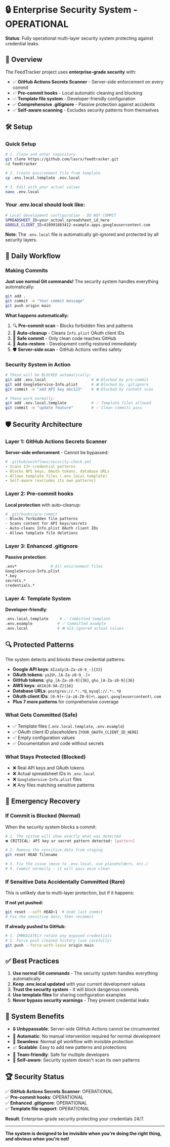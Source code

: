 # 🔒 Enterprise Security System - OPERATIONAL

**Status**: Fully operational multi-layer security system protecting against credential leaks.

## 🎉 Overview

The FeedTracker project uses **enterprise-grade security** with:
- ✅ **GitHub Actions Secrets Scanner** - Server-side enforcement on every commit
- ✅ **Pre-commit hooks** - Local automatic cleaning and blocking
- ✅ **Template file system** - Developer-friendly configuration
- ✅ **Comprehensive .gitignore** - Passive protection against accidents
- ✅ **Self-aware scanning** - Excludes security patterns from themselves

## 🛠️ Setup

### Quick Setup
```bash
# 1. Clone and enter repository
git clone https://github.com/lasrx/feedtracker.git
cd feedtracker

# 2. Create environment file from template
cp .env.local.template .env.local

# 3. Edit with your actual values
nano .env.local
```

### Your .env.local should look like:
```bash
# Local development configuration - DO NOT COMMIT
SPREADSHEET_ID=your_actual_spreadsheet_id_here
GOOGLE_CLIENT_ID=410991883412-example.apps.googleusercontent.com
```

**Note**: The `.env.local` file is automatically git-ignored and protected by all security layers.

## 🔄 Daily Workflow

### Making Commits

**Just use normal Git commands!** The security system handles everything automatically:

```bash
git add .
git commit -m "Your commit message"
git push origin main
```

**What happens automatically:**
1. 🔍 **Pre-commit scan** - Blocks forbidden files and patterns
2. 🧹 **Auto-cleanup** - Cleans `Info.plist` OAuth client IDs  
3. 📝 **Safe commit** - Only clean code reaches GitHub
4. 🔄 **Auto-restore** - Development config restored immediately
5. 🛡️ **Server-side scan** - GitHub Actions verifies safety

### Security System in Action
```bash
# These will be BLOCKED automatically:
git add .env.local                    # ❌ Blocked by pre-commit
git add GoogleService-Info.plist      # ❌ Blocked by .gitignore
git commit -m "add API key abc123"    # ❌ Blocked by content scan

# These work normally:
git add .env.local.template           # ✅ Template files allowed
git commit -m "update feature"        # ✅ Clean commits pass
```

## 🛡️ Security Architecture

### Layer 1: GitHub Actions Secrets Scanner
**Server-side enforcement** - Cannot be bypassed:
```yaml
# .github/workflows/security-check.yml
- Scans 13+ credential patterns
- Blocks API keys, OAuth tokens, database URLs
- Allows template files (.env.local.template)
- Self-aware (excludes its own patterns)
```

### Layer 2: Pre-commit hooks
**Local protection** with auto-cleanup:
```bash
# .git/hooks/pre-commit  
- Blocks forbidden file patterns
- Scans content for API keys/secrets
- Auto-cleans Info.plist OAuth client IDs
- Allows template file deletions
```

### Layer 3: Enhanced .gitignore
**Passive protection**:
```bash
.env*               # All environment files
GoogleService-Info.plist
*.key
secrets.*
credentials.*
```

### Layer 4: Template System
**Developer-friendly**:
```bash
.env.local.template     # ✅ Committed template
.env.example           # ✅ Committed example  
.env.local             # ❌ Git-ignored actual values
```

## 🔍 Protected Patterns

The system detects and blocks these credential patterns:
- **Google API keys**: `AIzaSy[A-Za-z0-9_-]{33}`
- **OAuth tokens**: `ya29\.[A-Za-z0-9_-]+`
- **GitHub tokens**: `ghp_[A-Za-z0-9]{36}`, `gho_[A-Za-z0-9]{36}`
- **AWS keys**: `AKIA[0-9A-Z]{16}`
- **Database URLs**: `postgres://.*:.*@`, `mysql://.*:.*@`
- **OAuth client IDs**: `[0-9]+-[a-zA-Z0-9]+\.apps\.googleusercontent\.com`
- **Plus 7 more patterns** for comprehensive coverage

### What Gets Committed (Safe)
- ✅ Template files (`.env.local.template`, `.env.example`)
- ✅ OAuth client ID placeholders (`YOUR_OAUTH_CLIENT_ID_HERE`)
- ✅ Empty configuration values
- ✅ Documentation and code without secrets

### What Stays Protected (Blocked)
- ❌ Real API keys and OAuth tokens
- ❌ Actual spreadsheet IDs in `.env.local`
- ❌ `GoogleService-Info.plist` files
- ❌ Any files matching sensitive patterns

## 🚨 Emergency Recovery

### If Commit is Blocked (Normal)
When the security system blocks a commit:
```bash
# 1. The system will show exactly what was detected
❌ CRITICAL: API key or secret pattern detected: [pattern]

# 2. Remove the sensitive data from staging
git reset HEAD filename

# 3. Fix the issue (move to .env.local, use placeholders, etc.)
# 4. Commit normally - it will pass once clean
```

### If Sensitive Data Accidentally Committed (Rare)
This is unlikely due to multi-layer protection, but if it happens:

**If not yet pushed:**
```bash
git reset --soft HEAD~1  # Undo last commit
# Fix the sensitive data, then recommit
```

**If already pushed to GitHub:**
```bash
# 1. IMMEDIATELY rotate any exposed credentials
# 2. Force push cleaned history (use carefully)
git push --force-with-lease origin main
```

## ✅ Best Practices

1. **Use normal Git commands** - The security system handles everything automatically
2. **Keep .env.local updated** with your current development values  
3. **Trust the security system** - It will block dangerous commits
4. **Use template files** for sharing configuration examples
5. **Never bypass security warnings** - They prevent credential leaks

## 🎯 System Benefits

- 🔒 **Unbypassable**: Server-side GitHub Actions cannot be circumvented
- 🤖 **Automatic**: No manual intervention required for normal development
- 🔄 **Seamless**: Normal git workflow with invisible protection
- 📈 **Scalable**: Easy to add new patterns and protections
- 👥 **Team-friendly**: Safe for multiple developers
- 🧠 **Self-aware**: Security system doesn't scan its own patterns

## 🏆 Security Status

✅ **GitHub Actions Secrets Scanner**: OPERATIONAL  
✅ **Pre-commit hooks**: OPERATIONAL  
✅ **Enhanced .gitignore**: OPERATIONAL  
✅ **Template file support**: OPERATIONAL  

**Result**: Enterprise-grade security protecting your credentials 24/7.

---

**The system is designed to be invisible when you're doing the right thing, and obvious when you're not!**